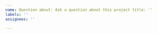 ```yaml
---
name: Question about: Ask a question about this project title: ''
labels: ''
assignees: ''

---
```



